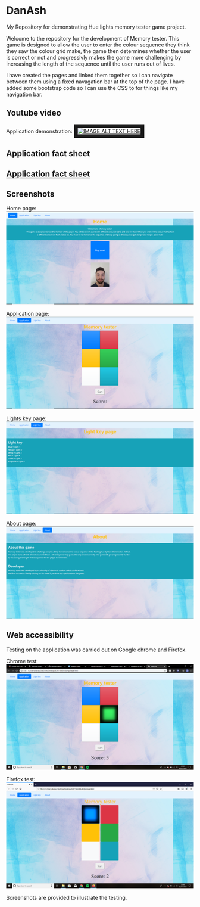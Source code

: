 # DanAsh
My Repository for demonstrating Hue lights memory tester game project.

Welcome to the repository for the development of Memory tester. This game is designed to allow the user to enter the colour sequence they think they saw the colour grid make, the game then determines whether the user is correct or not and progressivly makes the game more challenging by increasing the length of the sequence until the user runs out of lives.

I have created the pages and linked them together so i can navigate between them using a fixed navagation bar at the top of the page.
I have added some bootstrap code so I can use the CSS to for things like my navigation bar.

## Youtube video
Application demonstration:
<a href="https://www.youtube.com/watch?v=tacFj1RQE8U
" target="_blank"><img src="http://img.youtube.com/vi/YOUTUBE_VIDEO_ID_HERE/0.jpg" 
alt="IMAGE ALT TEXT HERE" width="240" height="180" border="10" /></a>

## Application fact sheet
[Application fact sheet](Application%20fact%20sheet.docx)
---
## Screenshots
Home page: 
![alt text](Homepage.PNG "Home page")

Application page:
![alt text](Applicationpage.PNG "Application page")

Lights key page:
![alt text](Lightskeypage.PNG "Lights key page")

About page:
![alt text](Aboutpage.PNG "About page")

## Web accessibility
Testing on the application was carried out on Google chrome and Firefox.

Chrome test:
![alt text](Chrometest.png "Chrome test")

Firefox test:
![alt text](Firefoxtest.png "Firefox test")

Screenshots are provided to illustrate the testing.

